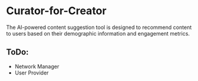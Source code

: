# Curator-for-Creator
The AI-powered content suggestion tool is designed to recommend content to users based on their demographic information and engagement metrics.

## ToDo:
-	Network Manager
-	User Provider 
